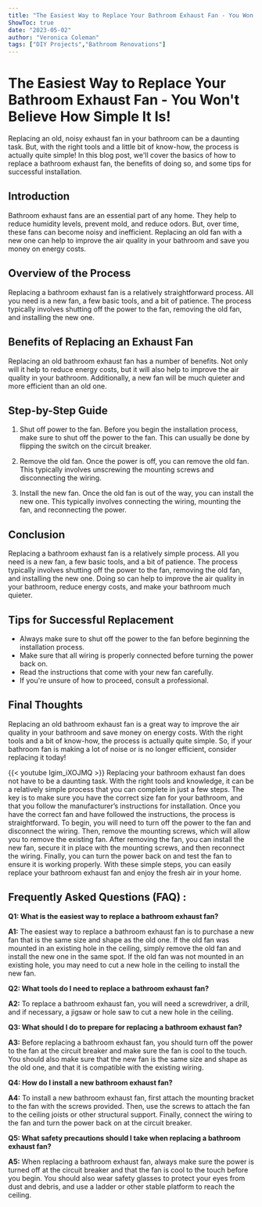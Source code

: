 ```yaml
---
title: "The Easiest Way to Replace Your Bathroom Exhaust Fan - You Won't Believe How Simple It Is!"
ShowToc: true 
date: "2023-05-02"
author: "Veronica Coleman" 
tags: ["DIY Projects","Bathroom Renovations"]
---
```

# The Easiest Way to Replace Your Bathroom Exhaust Fan - You Won't Believe How Simple It Is!

Replacing an old, noisy exhaust fan in your bathroom can be a daunting task. But, with the right tools and a little bit of know-how, the process is actually quite simple! In this blog post, we'll cover the basics of how to replace a bathroom exhaust fan, the benefits of doing so, and some tips for successful installation.

## Introduction

Bathroom exhaust fans are an essential part of any home. They help to reduce humidity levels, prevent mold, and reduce odors. But, over time, these fans can become noisy and inefficient. Replacing an old fan with a new one can help to improve the air quality in your bathroom and save you money on energy costs.

## Overview of the Process

Replacing a bathroom exhaust fan is a relatively straightforward process. All you need is a new fan, a few basic tools, and a bit of patience. The process typically involves shutting off the power to the fan, removing the old fan, and installing the new one.

## Benefits of Replacing an Exhaust Fan

Replacing an old bathroom exhaust fan has a number of benefits. Not only will it help to reduce energy costs, but it will also help to improve the air quality in your bathroom. Additionally, a new fan will be much quieter and more efficient than an old one.

## Step-by-Step Guide

1. Shut off power to the fan. Before you begin the installation process, make sure to shut off the power to the fan. This can usually be done by flipping the switch on the circuit breaker.

2. Remove the old fan. Once the power is off, you can remove the old fan. This typically involves unscrewing the mounting screws and disconnecting the wiring.

3. Install the new fan. Once the old fan is out of the way, you can install the new one. This typically involves connecting the wiring, mounting the fan, and reconnecting the power.

## Conclusion

Replacing a bathroom exhaust fan is a relatively simple process. All you need is a new fan, a few basic tools, and a bit of patience. The process typically involves shutting off the power to the fan, removing the old fan, and installing the new one. Doing so can help to improve the air quality in your bathroom, reduce energy costs, and make your bathroom much quieter.

## Tips for Successful Replacement

- Always make sure to shut off the power to the fan before beginning the installation process.
- Make sure that all wiring is properly connected before turning the power back on.
- Read the instructions that come with your new fan carefully.
- If you're unsure of how to proceed, consult a professional.

## Final Thoughts

Replacing an old bathroom exhaust fan is a great way to improve the air quality in your bathroom and save money on energy costs. With the right tools and a bit of know-how, the process is actually quite simple. So, if your bathroom fan is making a lot of noise or is no longer efficient, consider replacing it today!

{{< youtube Igim_iXOJMQ >}} 
Replacing your bathroom exhaust fan does not have to be a daunting task. With the right tools and knowledge, it can be a relatively simple process that you can complete in just a few steps. The key is to make sure you have the correct size fan for your bathroom, and that you follow the manufacturer’s instructions for installation. Once you have the correct fan and have followed the instructions, the process is straightforward. To begin, you will need to turn off the power to the fan and disconnect the wiring. Then, remove the mounting screws, which will allow you to remove the existing fan. After removing the fan, you can install the new fan, secure it in place with the mounting screws, and then reconnect the wiring. Finally, you can turn the power back on and test the fan to ensure it is working properly. With these simple steps, you can easily replace your bathroom exhaust fan and enjoy the fresh air in your home.

## Frequently Asked Questions (FAQ) :
**Q1: What is the easiest way to replace a bathroom exhaust fan?**

**A1:** The easiest way to replace a bathroom exhaust fan is to purchase a new fan that is the same size and shape as the old one. If the old fan was mounted in an existing hole in the ceiling, simply remove the old fan and install the new one in the same spot. If the old fan was not mounted in an existing hole, you may need to cut a new hole in the ceiling to install the new fan. 

**Q2: What tools do I need to replace a bathroom exhaust fan?**

**A2:** To replace a bathroom exhaust fan, you will need a screwdriver, a drill, and if necessary, a jigsaw or hole saw to cut a new hole in the ceiling. 

**Q3: What should I do to prepare for replacing a bathroom exhaust fan?**

**A3:** Before replacing a bathroom exhaust fan, you should turn off the power to the fan at the circuit breaker and make sure the fan is cool to the touch. You should also make sure that the new fan is the same size and shape as the old one, and that it is compatible with the existing wiring. 

**Q4: How do I install a new bathroom exhaust fan?**

**A4:** To install a new bathroom exhaust fan, first attach the mounting bracket to the fan with the screws provided. Then, use the screws to attach the fan to the ceiling joists or other structural support. Finally, connect the wiring to the fan and turn the power back on at the circuit breaker. 

**Q5: What safety precautions should I take when replacing a bathroom exhaust fan?**

**A5:** When replacing a bathroom exhaust fan, always make sure the power is turned off at the circuit breaker and that the fan is cool to the touch before you begin. You should also wear safety glasses to protect your eyes from dust and debris, and use a ladder or other stable platform to reach the ceiling.





